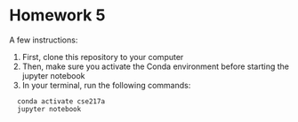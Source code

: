 # Homework 5

A few instructions:

1. First, clone this repository to your computer
2. Then, make sure you activate the Conda environment before starting the jupyter notebook
2. In your terminal, run the following commands:
  ```console 
    conda activate cse217a
    jupyter notebook
  ```
